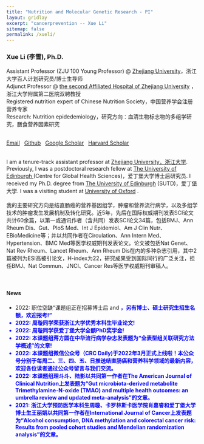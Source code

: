 ```yaml
---
title: "Nutrition and Molecular Genetic Research - PI"
layout: gridlay
excerpt: "cancerprevention -- Xue Li"
sitemap: false
permalink: /xueli/
---  
```

  
  

<h3>Xue Li (李雪), Ph.D.</h3>

Assistant Professor (ZJU 100 Young Professor) @ [Zhejiang University](https://www.zju.edu.cn/)，浙江大学百人计划研究员/博士生导师<br>
Adjunct Professor @ <a href="http://www.z2hospital.com/">the second Affiliated Hospital of Zhejiang University</a> ，浙江大学附属第二医院双聘教授<br>
Registered nutrition expert of Chinese Nutrition Society，中国营养学会注册营养专家<br>
Research: Nutrition epidedemiology，研究方向：血清生物标志物的多组学研究，膳食营养因素研究<br>
<br>

<a href="mailto:xueli157@zju.edu.cn">Email</a> &nbsp;
<a href="http://github.com/jiesutd">Github</a> &nbsp;
<a href="https://scholar.google.com.sg/citations?user=zHidLmYAAAAJ&amp;hl=en&amp;authuser=1">Google Scholar</a> &nbsp;
<a href="https://scholar.harvard.edu/jieyang">Harvard Scholar</a>
    
<!-- <font color="red"><b>I am on the academic job market this year.</b> </font> 
<br> -->
<br>
I am a tenure-track assistant professor at <a href="https://www.zju.edu.cn/">Zhejiang University，浙江大学</a>. Previously, I was a postdoctoral research fellow at <a href="https://www.harvard.edu/">The University of Edinburgh </a> (Centre for Global Health Sciences)，爱丁堡大学博士后研究员. I received my Ph.D. degree from <a href="http://www.sutd.edu.sg/">The University of Edinburgh</a> (SUTD)，爱丁堡大学. I was a visiting student at <a href="http://www.ox.ac.uk/">University of Oxford</a> . <br> 

<br>
 我的主要研究方向是结直肠癌的营养基因组学，肿瘤和营养流行病学，以及多组学技术的肿瘤发生发展机制及转化研究。近5年，先后在国际权威期刊发表SCI论文共计60余篇，以第一或通讯作者（含共同）发表SCI论文34篇，包括BMJ、Ann Rheum Dis、Gut、PloS Med、Int J Epidemiol、Am J Clin Nutr、EBioMedicine等；并以共同作者在Circulation、Ann Intern Med、Hypertension、BMC Med等医学权威期刊发表论文。论文被包括Nat Genet、Nat Rev Rheum、Lancet Rheum、Ann Rheum Dis在内的多种杂志引用，其中2篇被列为ESI高被引论文，H-index为22，研究成果受到国际同行的广泛关注，担任BMJ、Nat Commun、JNCI、Cancer Res等医学权威期刊审稿人。<br>

<br>


<br>
<h4>News</h4>
<ul>
  <li>2022: 职位空缺“课题组正在招募博士后</a> </font></b> and <b><font color="blue">，另有博士、硕士研究生招生名额，欢迎报考!” </li>
  <li>2022: 周璇同学荣获浙江大学优秀本科生毕业论文! </li>
  <li>2022: 周璇同学获爱丁堡大学全额PhD奖学金! </li>
  <li>2022: 本课题组蒋方圆在中华流行病学杂志发表题为“全表型组关联研究方法学概述”的文章! </li>
  <li>2022: 本课题组微信公众号（CRC Daily)于2022年3月正式上线啦！本公众号分别于每周二、三、四、五、日推送结直肠癌和营养科学领域的最新内容，欢迎各位读者通过公众号留言与我们交流。 </li>
  <li>2022: 本课题组理斗斗、陆影以共同第一作者在The American Journal of Clinical Nutrition上发表题为“Gut microbiota-derived metabolite Trimethylamine-N-oxide (TMAO) and multiple health outcomes: an umbrella review and updated meta-analysis”的文章。 </li>
  <li>2021:  浙江大学预防医学本科生周璇、卡罗林斯卡医学院肖嘉睿和爱丁堡大学博士生王丽娟以共同第一作者在International Journal of Cancer上发表题为“Alcohol consumption, DNA methylation and colorectal cancer risk: Results from pooled cohort studies and Mendelian randomization analysis”的文章。 </li>
 <!--  <li>2018-Sep:  <font color="red">I graduate! <a href="img/person/Graduate.jpeg">Pic</a></font>  </li>
   <li>2018-Sep:  Glad to be ranked as Top 3 Python GitHub developers in Singapore by <a href="http://git-awards.com/users?country=singapore&language=python">git-awards</a>.</li>
  <li>2018-Aug:  Honored to be recognized as the Outstanding Reviewer at ACL 2018 and COLING 2018.</li>
  <li>2018-Jul:  Our <a href="https://arxiv.org/abs/1711.03759">YEDDA</a> system has won the <font color="red"> Best Demonstration Paper Nomination in ACL 2018. </font> </li>
  <li>2018-Jun:  Our paper "<a href="https://arxiv.org/abs/1806.04470">Design Challenges and Misconceptions in Neural Sequence Labeling</a>" receives <font color="red"><b>COLING 2018 Best Paper Award!</b> </font> </li> -->
<!--   <li>2018-May:  One paper has been accepted by COLING 2018.</li>
  <li>2018-May:  Three papers have been accepted by ACL 2018 (1 long + 2 demo; all first/co-first author), see you at Melbourne!</li>
  <li>2018-Apr:  I am going to visit the <a href="http://www.ox.ac.uk/"> University of Oxford</a> in May. Excited!</li>
  <li>2018-Feb:  Glad to serve as PC member for COLING 2018 and NLPCC 2018.</li>
  <li>2017-Nov:  Glad to serve as PC member for ACL 2018.</li>
  <li>2017-Jun:  One paper has been accepted by RANLP 2017 as regular paper, accepted rate: 14%.</li>
  <li>2017-Apr:  One paper has been accepted by CoNLL 2017.</li>
  <li>2017-Mar:  Two papers have been accepted by ACL 2017 as long paper. </li> -->
</ul>

<!-- <br/>
<h4>Education and Experience</h4>
<ul>
  <li><b>2020-present:  <a href="https://www.zju.edu.cn/">Zhejiang University</a>, Hangzhou, China.</b> </li>
  Assistant Professor (ZJU100 Young Professor, 百人计划研究员).<br>
  <I>Research: AI for medicine and public health.</I><br>
  <li><b>2018-2020:  <a href="https://www.harvard.edu/">Harvard University</a> (Harvard Medical School & BWH), Boston, USA.</b> </li>
  Postdoctoral Research Fellow.<br>
  <I>Research: Medical and clinical NLP, AI for healthcare.</I><br>
  <li><b>2014-2018:  <a href="http://www.sutd.edu.sg/">Singapore University of Technology and Design</a>, Singapore.</b></li>
  Ph.D. in Computer Science. <br>
  <I>Research: Deep learning for NLP, Deep Sequence Models.</I> <br>
  <I>ISTD Best Dissertation Award</I>
  <li><b>2018-2018:  <a href="http://www.ox.ac.uk/">University of Oxford</a>, Oxford, UK.</b></li>   
  Visiting Ph.D. Student. <br>
  <I>Research: NLP for finance analysis.</I> 
  <li><b>2011-2014:  <a href="http://english.ucas.ac.cn/">University of Chinese Academy of Sciences</a>, Beijing, China. </b></li>
  Master in Microelectronics.<br>
  <I>Research: Graphene based transistor.</I>
  <li><b>2007-2011:  <a href="http://www.cqu.edu.cn/">Chongqing University</a>, Chongqing, China. </b></li>
  Bachelor in Electronics, honour class. <br>
  Bachelor in Physics (double degree).
</ul> -->
